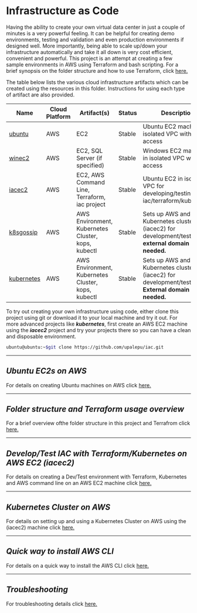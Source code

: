 # Infrastructure as Code

Having the ability to create your own virtual data center in just a couple of minutes is a very powerful feeling. It can be helpful for creating demo environments, testing and validation and even production environments if designed well. More importantly, being able to scale up/down your infrastructure automatically and take it all down is very cost efficient, convenient and powerful. This project is an attempt at creating a few sample environments in AWS using Terraform and bash scripting. For a brief synopsis on the folder structure and how to use Terraform, click [here.](./docs/Terraform.md)

The table below lists the various cloud infrastructure artifacts which can be created using the resources in this folder. Instructions for using each type of artifact are also provided.

Name|Cloud Platform|Artifact(s)|Status|Description
---|---|---|---|---
[ubuntu](./docs/Ubuntu.md)|AWS|EC2|Stable|Ubuntu EC2 machine in isolated VPC with SSH access
[winec2](./docs/Windows.md)|AWS|EC2, SQL Server (if specified)|Stable|Windows EC2 machine in isolated VPC with RDP access
[iacec2](./docs/Iacec2.md)|AWS|EC2, AWS Command Line, Terraform, iac project|Stable|Ubuntu EC2 in isolated VPC for developing/testing iac/terraform/kubernetes
[k8sgossip](./docs/Kubernetes.md)|AWS|AWS Environment, Kubernetes Cluster, kops, kubectl|Stable|Sets up AWS and a Kubernetes cluster on (iacec2) for development/testing. **No external domain needed.**
[kubernetes](./docs/Kubernetes.md)|AWS|AWS Environment, Kubernetes Cluster, kops, kubectl|Stable|Sets up AWS and a Kubernetes cluster on (iacec2) for development/testing. **External domain name needed.**

To try out creating your own infrastructure using code, either clone this project using git or download it to your local machine and try it out. For more advanced projects like ***kubernetes***, first create an AWS EC2 machine using the ***iacec2*** project and try your projects there so you can have a clean and disposable environment.

```bash
ubuntu@ubuntu:~$git clone https://github.com/upalepu/iac.git
```

---

## <a name="ubuntu"></a>*Ubuntu EC2s on AWS*

For details on creating Ubuntu machines on AWS click [here.](./docs/Ubuntu.md)

---

## <a name="tfo"></a>*Folder structure and Terraform usage overview*

For a brief overview ofthe folder structure in this project and Terrafrom click [here.](./docs/Terraform.md)

---

## <a name="iacec2"></a>*Develop/Test IAC with Terraform/Kubernetes on AWS EC2 (iacec2)*

For details on creating a Dev/Test environment with Terraform, Kubernetes and AWS command line on an AWS EC2 machine click [here.](./docs/Iacec2.md)

---

## <a name="kubernetes"></a>*Kubernetes Cluster on AWS*

For details on setting up and using a Kubernetes Cluster on AWS using the (iacec2) machine click [here.](./docs/Kubernetes.md)

---

## <a name="awsclii"></a>*Quick way to install AWS CLI*

For details on a quick way to install the AWS CLI click [here.](./docs/Awscliquickinstall.md)

---

## *Troubleshooting*

For troubleshooting details click [here.](./docs/Troubleshooting.md)
